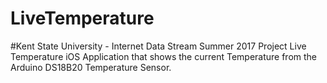 # LiveTemperature
#Kent State University - Internet Data Stream Summer 2017 Project
Live Temperature iOS Application that shows the current Temperature from the Arduino DS18B20 Temperature Sensor.
